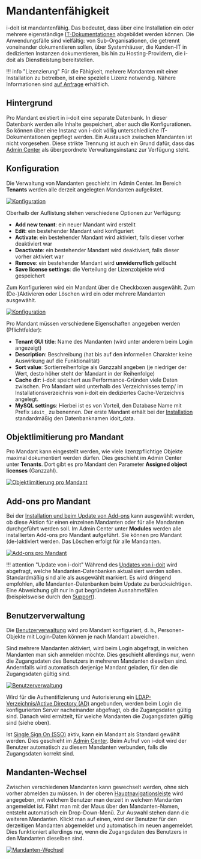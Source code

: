 # Mandantenfähigkeit

i-doit ist mandantenfähig. Das bedeutet, dass über eine Installation ein oder mehrere eigenständige [IT-Dokumentationen](../glossar.md) abgebildet werden können. Die Anwendungsfälle sind vielfältig: von Sub-Organisationen, die getrennt voneinander dokumentieren sollen, über Systemhäuser, die Kunden-IT in dedizierten Instanzen dokumentieren, bis hin zu Hosting-Providern, die i-doit als Dienstleistung bereitstellen.

!!! info "Lizenzierung"
    Für die Fähigkeit, mehrere Mandanten mit einer Installation zu betreiben, ist eine spezielle Lizenz notwendig. Nähere Informationen sind [auf Anfrage](https://www.i-doit.com/kontakt/) erhältlich.

## Hintergrund

Pro Mandant existiert in i-doit eine separate Datenbank. In dieser Datenbank werden alle Inhalte gespeichert, aber auch die Konfigurationen. So können über eine Instanz von i-doit völlig unterschiedliche IT-Dokumentationen gepflegt werden. Ein Austausch zwischen Mandanten ist nicht vorgesehen. Diese strikte Trennung ist auch ein Grund dafür, dass das [Admin Center](../administration/admin-center.md) als übergeordnete Verwaltungsinstanz zur Verfügung steht.

## Konfiguration

Die Verwaltung von Mandanten geschieht im Admin Center. Im Bereich **Tenants** werden alle derzeit angelegten Mandanten aufgelistet.

[![Konfiguration](../assets/images/de/administration/mandantenfaehigkeit/1-mand.png)](../assets/images/de/administration/mandantenfaehigkeit/1-mand.png)

Oberhalb der Auflistung stehen verschiedene Optionen zur Verfügung:

-   **Add new tenant**: ein neuer Mandant wird erstellt
-   **Edit**: ein bestehender Mandant wird konfiguriert
-   **Activate**: ein bestehender Mandant wird aktiviert, falls dieser vorher deaktiviert war
-   **Deactivate**: ein bestehender Mandant wird deaktiviert, falls dieser vorher aktiviert war
-   **Remove**: ein bestehender Mandant wird **unwiderruflich** gelöscht
-   **Save license settings**: die Verteilung der Lizenzobjekte wird gespeichert

Zum Konfigurieren wird ein Mandant über die Checkboxen ausgewählt. Zum (De-)Aktivieren oder Löschen wird ein oder mehrere Mandanten ausgewählt.

[![Konfiguration](../assets/images/de/administration/mandantenfaehigkeit/2-mand.png)](../assets/images/de/administration/mandantenfaehigkeit/2-mand.png)

Pro Mandant müssen verschiedene Eigenschaften angegeben werden (Pflichtfelder):

-   **Tenant GUI title**: Name des Mandanten (wird unter anderem beim Login angezeigt)
-   **Description**: Beschreibung (hat bis auf den informellen Charakter keine Auswirkung auf die Funktionalität)
-   **Sort value**: Sortierreihenfolge als Ganzzahl angeben (je niedriger der Wert, desto höher steht der Mandant in der Reihenfolge)
-   **Cache dir**: i-doit speichert aus Performance-Gründen viele Daten zwischen. Pro Mandant wird unterhalb des Verzeichnisses temp/ im Installationsverzeichnis von i-doit ein dediziertes Cache-Verzeichnis angelegt.
-   **MySQL settings**: Hierbei ist es von Vorteil, den Database Name mit Prefix `idoit_` zu benennen. Der erste Mandant erhält bei der [Installation](../installation/manuelle-installation/setup.md) standardmäßig den Datenbanknamen idoit_data.

## Objektlimitierung pro Mandant

Pro Mandant kann eingestellt werden, wie viele lizenzpflichtige Objekte maximal dokumentiert werden dürfen. Dies geschieht im Admin Center unter **Tenants**. Dort gibt es pro Mandant den Parameter **Assigned object licenses** (Ganzzahl).

[![Objektlimitierung pro Mandant](../assets/images/de/administration/mandantenfaehigkeit/3-mand.png)](../assets/images/de/administration/mandantenfaehigkeit/3-mand.png)

## Add-ons pro Mandant

Bei der [Installation und beim Update von Add-ons](../i-doit-pro-add-ons/i-diary.md) kann ausgewählt werden, ob diese Aktion für einen einzelnen Mandanten oder für alle Mandanten durchgeführt werden soll. Im Admin Center unter **Modules** werden alle installierten Add-ons pro Mandant aufgeführt. Sie können pro Mandant (de-)aktiviert werden. Das Löschen erfolgt für alle Mandanten.

[![Add-ons pro Mandant](../assets/images/de/administration/mandantenfaehigkeit/4-mand.png)](../assets/images/de/administration/mandantenfaehigkeit/4-mand.png)

!!! attention "Update von i-doit"
    Während des [Updates von i-doit](../wartung-und-betrieb/update-einspielen.md) wird abgefragt, welche Mandanten-Datenbanken aktualisiert werden sollen. Standardmäßig sind alle als ausgewählt markiert. Es wird dringend empfohlen, alle Mandanten-Datenbanken beim Update zu berücksichtigen. Eine Abweichung gilt nur in gut begründeten Ausnahmefällen (beispielsweise durch den [Support](../administration/troubleshooting/index.md)).

## Benutzerverwaltung

Die [Benutzerverwaltung](../grundlagen/erstanmeldung.md) wird pro Mandant konfiguriert, d. h., Personen-Objekte mit Login-Daten können je nach Mandant abweichen.

Sind mehrere Mandanten aktiviert, wird beim Login abgefragt, in welchen Mandanten man sich anmelden möchte. Dies geschieht allerdings nur, wenn die Zugangsdaten des Benutzers in mehreren Mandanten dieselben sind. Andernfalls wird automatisch derjenige Mandant geladen, für den die Zugangsdaten gültig sind.

[![Benutzerverwaltung](../assets/images/de/administration/mandantenfaehigkeit/5-mand.png)](../assets/images/de/administration/mandantenfaehigkeit/5-mand.png)

Wird für die Authentifizierung und Autorisierung ein [LDAP-Verzeichnis/Active Directory (AD)](../benutzerauthentifizierung-und-verwaltung/ldap-verzeichnis/index.md) angebunden, werden beim Login die konfigurierten Server nacheinander abgefragt, ob die Zugangsdaten gültig sind. Danach wird ermittelt, für welche Mandanten die Zugangsdaten gültig sind (siehe oben).

Ist [Single Sign On (SSO)](../benutzerauthentifizierung-und-verwaltung/sso-vergleich/index.md) aktiv, kann ein Mandant als Standard gewählt werden. Dies geschieht im [Admin Center](admin-center.md#system-settings). Beim Aufruf von i-doit wird der Benutzer automatisch zu diesem Mandanten verbunden, falls die Zugangsdaten korrekt sind.

## Mandanten-Wechsel

Zwischen verschiedenen Mandanten kann gewechselt werden, ohne sich vorher abmelden zu müssen. In der oberen [Hauptnavigationsleiste](../grundlagen/struktur-it-dokumentation.md) wird angegeben, mit welchem Benutzer man derzeit in welchem Mandanten angemeldet ist. Fährt man mit der Maus über den Mandanten-Namen, entsteht automatisch ein Drop-Down-Menü. Zur Auswahl stehen dann die weiteren Mandanten. Klickt man auf einen, wird der Benutzer für den derzeitigen Mandanten abgemeldet und automatisch im neuen angemeldet. Dies funktioniert allerdings nur, wenn die Zugangsdaten des Benutzers in den Mandanten dieselben sind.

[![Mandanten-Wechsel](../assets/images/de/administration/mandantenfaehigkeit/6-mand.png)](../assets/images/de/administration/mandantenfaehigkeit/6-mand.png)
